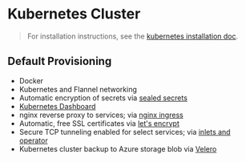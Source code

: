 # Kubernetes Cluster

> For installation instructions, see the [kubernetes installation doc](./installation-guide.md).

## Default Provisioning

- Docker
- Kubernetes and Flannel networking
- Automatic encryption of secrets via [sealed secrets](https://engineering.bitnami.com/articles/sealed-secrets.html)
- [Kubernetes Dashboard](https://kubernetes.io/docs/tasks/access-application-cluster/web-ui-dashboard/)
- nginx reverse proxy to services; via [nginx ingress](https://kubernetes.github.io/ingress-nginx/)
- Automatic, free SSL certificates via [let's encrypt](https://letsencrypt.org/)
- Secure TCP tunneling enabled for select services; via [inlets and operator](https://inlets.dev/)
- Kubernetes cluster backup to Azure storage blob via [Velero](https://velero.io/)
